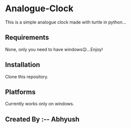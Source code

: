 # Analogue-Clock
This is a simple analogue clock made with turtle in python...

## Requirements
None, only you need to have windows😉...Enjoy!

## Installation
Clone this repository.

## Platforms
Currently works only on windows.

## Created By :-- Abhyush
